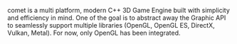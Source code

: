   <UNDER CONSTRUCTION>
  
  comet is a multi platform, modern C++ 3D Game Engine built with simplicity and efficiency in mind.
  One of the goal is to abstract away the Graphic API to seamlessly support multiple libraries (OpenGL, OpenGL ES, DirectX, Vulkan, Metal).
  For now, only OpenGL has been integrated.
